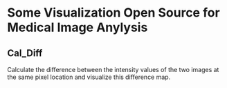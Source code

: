 # Some Visualization Open Source for Medical Image Anylysis

## Cal_Diff
Calculate the difference between the intensity values of the two images at the same pixel location and visualize this difference map.
